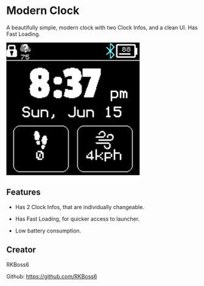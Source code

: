 # Modern Clock



A beautifully simple, modern clock with two Clock Infos, and a clean UI. Has Fast Loading.

![](Screenshot1.png)



## Features

* Has 2 Clock Infos, that are individually changeable. 

* Has Fast Loading, for quicker access to launcher.

* Low battery consumption.


## Creator

RKBoss6

Github: https://github.com/RKBoss6
